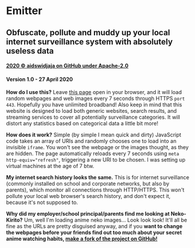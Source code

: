# Emitter
## Obfuscate, pollute and muddy up your local internet surveillance system with absolutely useless data
#### [2020 © aidswidjaja on GitHub under Apache-2.0](https://github.com/aidswidjaja)
#### Version 1.0 - 27 April 2020

**How do I use this?** Leave [this page](https://aidswidjaja.github.io/emitter) open in your browser, and it will load random webpages and web images every 7 seconds through HTTPS `port 443`. Hopefully you have unlimited broadband! Also keep in mind that this website is designed to load both generic websites, search results, and streaming services to cover all potentially surveillance categories. It will distort any statistics based on categorical data a little bit more!

**How does it work?** Simple (by simple I mean quick and dirty) JavaScript code takes an array of URIs and randomly chooses one to load into an invisible `iframe`. You won't see the webpage or the images thought, as they are hidden. The page automatically reloads every 7 seconds using `meta http-equiv="refresh"`, triggering a new URI to be chosen. I was setting up virtual machines at the age of 7 btw.

**My internet search history looks the same.** This is for internet surveillance (commonly installed on school and corporate networks, but also by parents), which monitor all connections through HTTP/HTTPS. This won't pollute your local web browser's search history, and don't expect it, because it's not supposed to.

**Why did my employer/school principal/parents find me looking at Neko-Kirito?** Um, well I'm loading anime neko images... Look look look! It'll all be fine as the URLs are pretty disguised anyway, and if you **want to change the webpages before your friends find out too much about your secret anime watching habits, [make a fork of the project on GitHub!](https://github.com/aidswidjaja/emitter)**